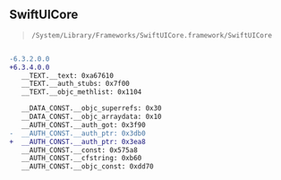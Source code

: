 ## SwiftUICore

> `/System/Library/Frameworks/SwiftUICore.framework/SwiftUICore`

```diff

-6.3.2.0.0
+6.3.4.0.0
   __TEXT.__text: 0xa67610
   __TEXT.__auth_stubs: 0x7f00
   __TEXT.__objc_methlist: 0x1104

   __DATA_CONST.__objc_superrefs: 0x30
   __DATA_CONST.__objc_arraydata: 0x10
   __AUTH_CONST.__auth_got: 0x3f90
-  __AUTH_CONST.__auth_ptr: 0x3db0
+  __AUTH_CONST.__auth_ptr: 0x3ea8
   __AUTH_CONST.__const: 0x575a8
   __AUTH_CONST.__cfstring: 0xb60
   __AUTH_CONST.__objc_const: 0xdd70

```
